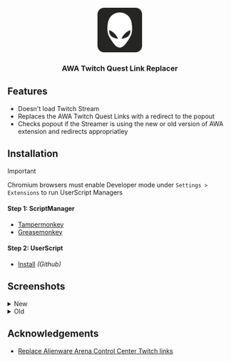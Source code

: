 <!-- PROJECT LOGO -->
<br />
<div align="center">
  <a href="https://github.com/LoneDestroyer/AWA-Twitch-Quest-Link-Replacer">
    <img src="AWALogo.png" alt="Logo" width="100" height="100">
  </a>

<h3 align="center">AWA Twitch Quest Link Replacer</h3>
</div>

<!-- Features -->
## Features
- Doesn't load Twitch Stream
- Replaces the AWA Twitch Quest Links with a redirect to the popout
- Checks popout if the Streamer is using the new or old version of AWA extension and redirects appropriatley

<!-- Install Help -->
## Installation
> [!IMPORTANT]
> Chromium browsers must enable Developer mode under `Settings > Extensions` to run UserScript Managers
#### Step 1: ScriptManager
* [Tampermonkey](https://www.tampermonkey.net/)
* [Greasemonkey](https://violentmonkey.github.io/)

#### Step 2: UserScript
* [Install](https://raw.githubusercontent.com/LoneDestroyer/AWA-Twitch-Quest-Link-Replacer/main/AWA-Twitch-Quest-Link-Replacer.user.js) *(Github)*


<!-- Screenshots -->
## Screenshots
<details>
  <summary>New</summary>
  <div align="center">
    <img
      alt="New (Component)"
      src="https://github.com/user-attachments/assets/6fa6bae4-b4fe-4b79-9958-13bb0b3c2390"
      height="550"/>
  </div>
</details>

<details>
  <summary>Old</summary>
  <div align="center">
    <img
      alt="Old (Panel)"
      src="https://github.com/user-attachments/assets/84faf9c9-bc30-4e00-97a0-00eaee307170"
      height="550"/>
  </div>
</details>


<!-- Acknowledgements -->
## Acknowledgements

 - [Replace Alienware Arena Control Center Twitch links](https://greasyfork.org/en/scripts/493363-replace-alienware-arena-control-center-twitch-links)

